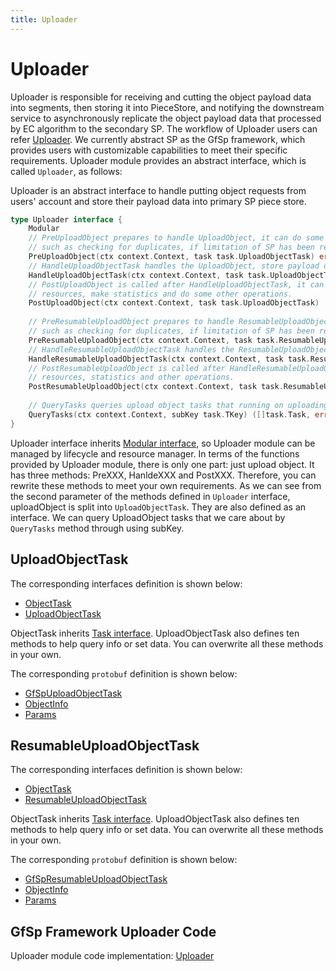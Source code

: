 ```yaml
---
title: Uploader
---
```


# Uploader

Uploader is responsible for receiving and cutting the object payload data into segments, then storing it into PieceStore, and notifying the downstream service to asynchronously replicate the object payload data that processed by EC algorithm to the secondary SP. The workflow of Uploader users can refer [Uploader](../introduction/workflow.md#uploader). We currently abstract SP as the GfSp framework, which provides users with customizable capabilities to meet their specific requirements. Uploader module provides an abstract interface, which is called `Uploader`, as follows:

Uploader is an abstract interface to handle putting object requests from users' account and store their payload data into primary SP piece store.

```go
type Uploader interface {
    Modular
    // PreUploadObject prepares to handle UploadObject, it can do some checks
    // such as checking for duplicates, if limitation of SP has been reached, etc.
    PreUploadObject(ctx context.Context, task task.UploadObjectTask) error
    // HandleUploadObjectTask handles the UploadObject, store payload data into piece store by data stream.
    HandleUploadObjectTask(ctx context.Context, task task.UploadObjectTask, stream io.Reader) error
    // PostUploadObject is called after HandleUploadObjectTask, it can recycle
    // resources, make statistics and do some other operations.
    PostUploadObject(ctx context.Context, task task.UploadObjectTask)
    
    // PreResumableUploadObject prepares to handle ResumableUploadObject, it can do some checks
    // such as checking for duplicates, if limitation of SP has been reached, etc.
    PreResumableUploadObject(ctx context.Context, task task.ResumableUploadObjectTask) error
    // HandleResumableUploadObjectTask handles the ResumableUploadObject, store payload data into piece store by data stream.
    HandleResumableUploadObjectTask(ctx context.Context, task task.ResumableUploadObjectTask, stream io.Reader) error
    // PostResumableUploadObject is called after HandleResumableUploadObjectTask, it can recycle
    // resources, statistics and other operations.
    PostResumableUploadObject(ctx context.Context, task task.ResumableUploadObjectTask)
    
    // QueryTasks queries upload object tasks that running on uploading by task sub-key.
    QueryTasks(ctx context.Context, subKey task.TKey) ([]task.Task, error)
}
```

Uploader interface inherits [Modular interface](./common/lifecycle_modular.md#modular-interface), so Uploader module can be managed by lifecycle and resource manager. In terms of the functions provided by Uploader module, there is only one part: just upload object. It has three methods: PreXXX, HanldeXXX and PostXXX. Therefore, you can rewrite these methods to meet your own requirements. As we can see from the second parameter of the methods defined in `Uploader` interface, uploadObject is split into `UploadObjectTask`. They are also defined as an interface. We can query UploadObject tasks that we care about by `QueryTasks` method through using subKey.

## UploadObjectTask

The corresponding interfaces definition is shown below:

- [ObjectTask](./common/task.md#objecttask)
- [UploadObjectTask](./common/task.md#uploadobjecttask)

ObjectTask inherits [Task interface](./common/task.md#task). UploadObjectTask also defines ten methods to help query info or set data. You can overwrite all these methods in your own.

The corresponding `protobuf` definition is shown below:

- [GfSpUploadObjectTask](./common/proto.md#gfspuploadobjecttask-proto)
- [ObjectInfo](./common/proto.md#objectinfo-proto)
- [Params](./common/proto.md#params-proto)

## ResumableUploadObjectTask

The corresponding interfaces definition is shown below:

- [ObjectTask](./common/task.md#objecttask)
- [ResumableUploadObjectTask](./common/task.md#resumableuploadobjecttask)

ObjectTask inherits [Task interface](./common/task.md#task). UploadObjectTask also defines ten methods to help query info or set data. You can overwrite all these methods in your own.

The corresponding `protobuf` definition is shown below:

- [GfSpResumableUploadObjectTask](./common/proto.md#gfspresumableuploadobjecttask-proto)
- [ObjectInfo](./common/proto.md#objectinfo-proto)
- [Params](./common/proto.md#params-proto)

## GfSp Framework Uploader Code

Uploader module code implementation: [Uploader](https://github.com/zkMeLabs/mechain-storage-provider/tree/master/modular/uploader)
